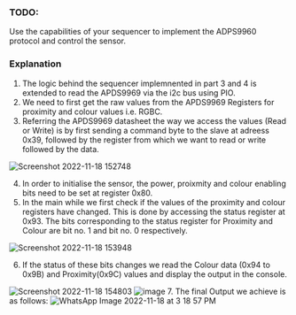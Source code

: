### TODO:

Use the capabilities of your sequencer to implement the ADPS9960 protocol and control the sensor.

### Explanation 
1. The logic behind the sequencer implemnented in part 3 and 4 is extended to read the APDS9969  via the i2c bus using PIO.
2. We need to first get the raw values from the APDS9969 Registers for proximity and colour values i.e. RGBC.
3. Referring the APDS9969 datasheet the way we access the values (Read or Write) is by first sending a command byte to the slave at adreess 0x39, followed by the register from which we want to read or write followed by the data.

![Screenshot 2022-11-18 152748](https://user-images.githubusercontent.com/114267693/202796907-eccbeaef-b48b-4612-8a43-386ac9344850.png)

4. In order to initialise the sensor, the power, proixmity and colour enabling bits need to be set at register 0x80.
5. In the main while we first check if the values of the proximity and colour registers have changed. This is done by accessing the status register at 0x93. The bits corresponding to the status register for Proximity and Colour are bit no. 1 and bit no. 0 respectively.

![Screenshot 2022-11-18 153948](https://user-images.githubusercontent.com/114267693/202798670-b086d270-a4d1-4f05-920f-babaed5a859e.png)

6. If the status of these bits changes we read the Colour data (0x94 to 0x9B) and Proximity(0x9C) values and display the output in the console. 

![Screenshot 2022-11-18 154803](https://user-images.githubusercontent.com/114267693/202799710-808f16df-aedc-4591-9085-bd978fa28238.png)
![image](https://user-images.githubusercontent.com/114267693/202799826-1bbe31e4-e395-43d1-9cd2-6e9f297dde9b.png)
7. The final Output we achieve is as follows:
![WhatsApp Image 2022-11-18 at 3 18 57 PM](https://user-images.githubusercontent.com/114267693/202800216-24bd1b1b-14c2-4e6f-870b-2eb24a4e7d7c.jpeg)


